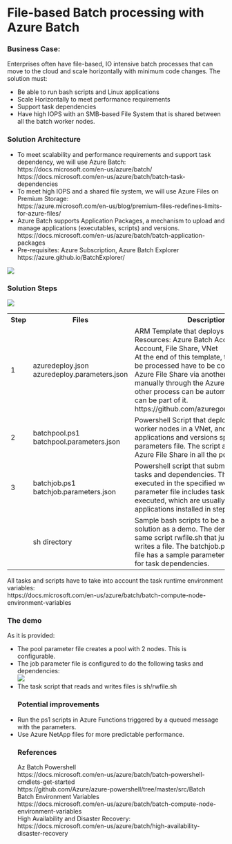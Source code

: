 # File-based Batch processing with Azure Batch
<h3>Business Case:</h3>
Enterprises often have file-based, IO intensive batch processes that can move to the cloud and scale horizontally with minimum code changes. The solution must:
<ul>
<li>Be able to run bash scripts and Linux applications
<li>Scale Horizontally to meet performance requirements
<li>Support task dependencies
<li>Have high IOPS with an SMB-based File System that is shared between all the batch worker nodes.
</ul>
<h3>Solution Architecture</h3>
<ul>
<li>To meet scalability and performance requirements and support task dependency, we will use Azure Batch:<br>
https://docs.microsoft.com/en-us/azure/batch/<br/>
https://docs.microsoft.com/en-us/azure/batch/batch-task-dependencies<br/>
<li>To meet high IOPS and a shared file system, we will use Azure Files on Premium Storage: <br/>
https://azure.microsoft.com/en-us/blog/premium-files-redefines-limits-for-azure-files/
<li>Azure Batch supports Application Packages, a mechanism to upload and manage applications (executables, scripts) and versions.<br/>
https://docs.microsoft.com/en-us/azure/batch/batch-application-packages
<li>Pre-requisites: Azure Subscription, Azure Batch Explorer https://azure.github.io/BatchExplorer/
</ul>
<img src="https://storagegomez.blob.core.windows.net/public/images/azbatchazfiles.jpg"/>
<h3>Solution Steps</h3>
<img src="https://storagegomez.blob.core.windows.net/public/images/azbatchsteps.jpg"/>
<table>
<tr>
<th>Step</th>
<th>Files</th>
<th>Description</th>
</tr>
<tr>
<td>1</td>
<td>azuredeploy.json<br>
azuredeploy.parameters.json
</td>
<td>ARM Template that deploys Azure Resources: Azure Batch Account, Storage Account, File Share, VNet<br/>
At the end of this template, the batch files to be processed have to be copied to the Azure File Share via another process or manually through the Azure Portal.  This other process can be automated and FTP can be part of it.  https://github.com/azuregomez/AFBlobSave</td>
</tr>
<tr>
<td>2</td>
<td>batchpool.ps1<br>
batchpool.parameters.json
</td>
<td>Powershell Script that deploys a pool of worker nodes in a VNet, and copies applications and versions specified in the parameters file. The script also mounts the Azure File Share in all the pool nodes.<td>
</tr>
<tr>
<td>3</td>
<td>batchjob.ps1<br>
batchjob.parameters.json
</td>
<td>Powershell script that submits a job with tasks and dependencies. The job will be executed in the specified worker pool.  The parameter file includes tasks to be executed, which are usually invocations to applications installed in step 2.</td>
</tr>
<tr>
<td></td>
<td>sh directory
</td>
<td>Sample bash scripts to be able to run this solution as a demo.  The demo executes the same script rwfile.sh that just reads and writes a file.  The batchjob.parameters.json file has a sample parameter configuration for task dependencies.</td>
</tr>
</table>
All tasks and scripts have to take into account the task runtime environment variables:<br>
https://docs.microsoft.com/en-us/azure/batch/batch-compute-node-environment-variables
<h3>The demo</h3>
As it is provided: 
<ul>
<li>The pool parameter file creates a pool with 2 nodes. This is configurable.
<li>The job parameter file is configured to do the following tasks and dependencies:<br/>
<img src="https://storagegomez.blob.core.windows.net/public/images/tasks.jpg"/>
<li>The task script that reads and writes files is sh/rwfile.sh 
<h3>Potential improvements</h3>
<li>Run the ps1 scripts in Azure Functions triggered by a queued message with the parameters.
<li>Use Azure NetApp files for more predictable performance.
<h3>References</h3>
Az Batch Powershell<br>
https://docs.microsoft.com/en-us/azure/batch/batch-powershell-cmdlets-get-started<br>
https://github.com/Azure/azure-powershell/tree/master/src/Batch<br/>
Batch Environment Variables<br/>
https://docs.microsoft.com/en-us/azure/batch/batch-compute-node-environment-variables<br/>
High Availability and Disaster Recovery:<br>
https://docs.microsoft.com/en-us/azure/batch/high-availability-disaster-recovery
